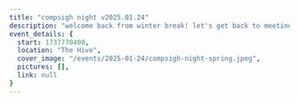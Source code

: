 ```yaml
---
title: "compsigh night v2025.01.24"
description: "welcome back from winter break! let's get back to meeting cool people & building cool things. come chill and play some card & board games, or hack on your next project with a friend. and yes, we'll have snacks. :)"
event_details: {
  start: 1737770400,
  location: "The Hive",
  cover_image: "/events/2025-01-24/compsigh-night-spring.jpeg",
  pictures: [],
  link: null
}
---
```

